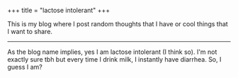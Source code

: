 +++
title = "lactose intolerant"
+++

This is my blog where I post random thoughts that I have or cool things that I want to share.

---

As the blog name implies, yes I am lactose intolerant (I think so). I'm not exactly sure tbh but every time I drink milk, I instantly have diarrhea. So, I guess I am?
